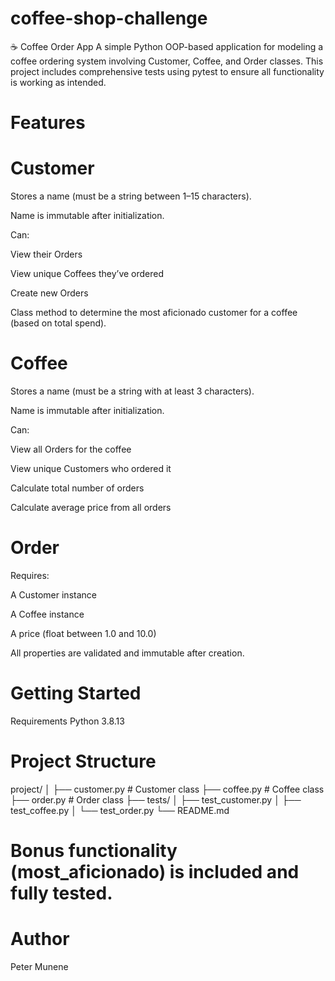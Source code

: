 # coffee-shop-challenge
☕ Coffee Order App
A simple Python OOP-based application for modeling a coffee ordering system involving Customer, Coffee, and Order classes. This project includes comprehensive tests using pytest to ensure all functionality is working as intended.

# Features
# Customer
Stores a name (must be a string between 1–15 characters).

Name is immutable after initialization.

Can:

View their Orders

View unique Coffees they’ve ordered

Create new Orders

Class method to determine the most aficionado customer for a coffee (based on total spend).

# Coffee
Stores a name (must be a string with at least 3 characters).

Name is immutable after initialization.

Can:

View all Orders for the coffee

View unique Customers who ordered it

Calculate total number of orders

Calculate average price from all orders

# Order
Requires:

A Customer instance

A Coffee instance

A price (float between 1.0 and 10.0)

All properties are validated and immutable after creation.


# Getting Started
Requirements
Python 3.8.13

# Project Structure

project/
│
├── customer.py       # Customer class
├── coffee.py         # Coffee class
├── order.py          # Order class
├── tests/
│   ├── test_customer.py
│   ├── test_coffee.py
│   └── test_order.py
└── README.md


# Bonus functionality (most_aficionado) is included and fully tested.

# Author
Peter Munene